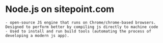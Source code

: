 # Node.js on sitepoint.com
    - open-source JS engine that runs on Chrome/chrome-based browsers. Designed to perform better by compiling js directly to machine code
    - Used to install and run build tools (automating the process of developing a modern js app).